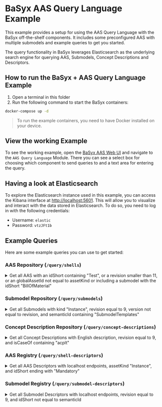 # BaSyx AAS Query Language Example

This example provides a setup for using the AAS Query Language with the BaSyx off-the-shelf components.
It includes some preconfigured AAS with multiple submodels and example queries to get you started.

The query functionality in BaSyx leverages Elasticsearch as the underlying search engine for querying AAS, Submodels, Concept Descriptions and Descriptors.

## How to run the BaSyx + AAS Query Language Example

1. Open a terminal in this folder
2. Run the following command to start the BaSyx containers:

```bash
docker-compose up -d
```

> To run the example containers, you need to have Docker installed on your device.

## View the working Example

To see the working example, open the [BaSyx AAS Web UI](http://localhost:3000) and navigate to the `AAS Query Language` Module. There you can see a select box for choosing which component to send queries to and a text area for entering the query.

## Having a look at Elasticsearch

To explore the Elasticsearch instance used in this example, you can access the Kibana interface at [http://localhost:5601](http://localhost:5601).
This will allow you to visualize and interact with the data stored in Elasticsearch. To do so, you need to log in with the following credentials:

- Username: `elastic`
- Password: `vtzJFt1b`

## Example Queries

Here are some example queries you can use to get started:

### **AAS Repository** (`/query/shells`)

<details>
<summary>Get all AAS with an idShort containing "Test", or a revision smaller than 11, or an globalAssetId not equal to assetKind or including a submodel with the idShort "BillOfMaterial"</summary>

```json
{
  "$condition": {
    "$or": [
      {
        "$contains": [
          {
            "$field": "$aas#idShort"
          },
          {
            "$strVal": "Test"
          }
        ]
      },
      {
        "$lt": [
          {
            "$numCast": {
              "$field": "$aas#administration.revision"
            }
          },
          {
            "$numVal": 11
          }
        ]
      },
      {
        "$ne": [
          {
            "$field": "$aas#assetInformation.globalAssetId"
          },
          {
            "$field": "$aas#assetInformation.assetKind"
          }
        ]
      },
      {
        "$contains": [
          {
            "$field": "$aas#submodels.keys[]"
          },
          {
            "$strVal": "BillOfMaterial"
          }
        ]
      }
    ]
  }
}
```

</details>

### **Submodel Repository** (`/query/submodels`)

<details>
<summary>Get all Submodels with kind "Instance", revision equal to 9, version not equal to revision, and semanticId containing "SubmodelTemplates"</summary>

```json
{
  "$condition": {
    "$and": [
      {
        "$eq": [
          {
            "$field": "$sm#kind"
          },
          {
            "$strVal": "Instance"
          }
        ]
      },
      {
        "$eq": [
          {
            "$numCast": {
              "$field": "$sm#administration.revision"
            }
          },
          {
            "$numVal": 9
          }
        ]
      },
      {
        "$ne": [
          {
            "$field": "$sm#administration.version"
          },
          {
            "$field": "$sm#administration.revision"
          }
        ]
      },
      {
        "$contains": [
          {
            "$field": "$sm#semanticId.keys[]"
          },
          {
            "$strVal": "SubmodelTemplates"
          }
        ]
      }
    ]
  }
}
```

</details>

### **Concept Description Repository** (`/query/concept-descriptions`)

<details>
<summary>Get all Concept Descriptions with English description, revision equal to 9, and isCaseOf containing "acplt"</summary>

```json
{
  "$condition": {
    "$match": [
      {
        "$eq": [
          {
            "$field": "$cd#description[].language"
          },
          {
            "$strVal": "en-us"
          }
        ]
      },
      {
        "$eq": [
          {
            "$numCast": {
              "$field": "$cd#administration.revision"
            }
          },
          {
            "$numVal": 9
          }
        ]
      },
      {
        "$contains": [
          {
            "$field": "$cd#isCaseOf.keys[]"
          },
          {
            "$strVal": "acplt"
          }
        ]
      }
    ]
  }
}
```

</details>

### **AAS Registry** (`/query/shell-descriptors`)

<details>
<summary>Get all AAS Descriptors with localhost endpoints, assetKind "Instance", and idShort ending with "Mandatory"</summary>

```json
{
  "$condition": {
    "$match": [
      {
        "$contains": [
          {
            "$field": "$aasdesc#endpoints[].protocolInformation.href"
          },
          {
            "$strVal": "localhost"
          }
        ]
      },
      {
        "$eq": [
          {
            "$field": "$aasdesc#assetKind"
          },
          {
            "$strVal": "Instance"
          }
        ]
      },
      {
        "$ends-with": [
          {
            "$field": "$aasdesc#idShort"
          },
          {
            "$strVal": "Mandatory"
          }
        ]
      }
    ]
  }
}
```

</details>

### **Submodel Registry** (`/query/submodel-descriptors`)

<details>
<summary>Get all Submodel Descriptors with localhost endpoints, revision equal to 9, and idShort not equal to semanticId</summary>

```json
{
  "$condition": {
    "$match": [
      {
        "$contains": [
          {
            "$field": "$smdesc#endpoints[].protocolInformation.href"
          },
          {
            "$strVal": "localhost"
          }
        ]
      },
      {
        "$eq": [
          {
            "$field": "$smdesc#administration.revision"
          },
          {
            "$numVal": 9
          }
        ]
      },
      {
        "$ne": [
          {
            "$field": "$smdesc#idShort"
          },
          {
            "$field": "$smdesc#semanticId.keys[]"
          }
        ]
      }
    ]
  }
}
```

</details>
